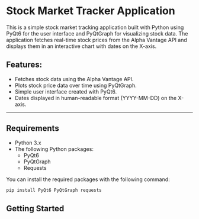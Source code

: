# Stock Market Tracker Application

This is a simple stock market tracking application built with Python using PyQt6 for the user interface and PyQtGraph for visualizing stock data. The application fetches real-time stock prices from the Alpha Vantage API and displays them in an interactive chart with dates on the X-axis.

## Features:
- Fetches stock data using the Alpha Vantage API.
- Plots stock price data over time using PyQtGraph.
- Simple user interface created with PyQt6.
- Dates displayed in human-readable format (YYYY-MM-DD) on the X-axis.

---

## Requirements

- Python 3.x
- The following Python packages:
  - PyQt6
  - PyQtGraph
  - Requests

You can install the required packages with the following command:

```bash
pip install PyQt6 PyQtGraph requests
```

## Getting Started

  
